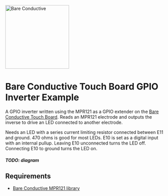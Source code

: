 <a href="http://www.bareconductive.com/"><img src="https://www.dropbox.com/s/5c4yatkrnqqbgrm/BareConductive.LOGO_553x221.jpg?dl=1" width="200px" alt="Bare Conductive" /></a>

# Bare Conductive Touch Board GPIO Inverter Example

A GPIO inverter written using the MPR121 as a GPIO extender on the [Bare Conductive Touch Board](http://www.bareconductive.com/touch-board). Reads an MPR121 electrode and outputs the inverse to drive an LED connected to another electrode.

Needs an LED with a series current limiting resistor connected between E11 and ground. 470 ohms is good for most LEDs. E10 is set as a digital input with an internal pullup. Leaving E10 unconnected turns the LED off. Connecting E10 to ground turns the LED on.

##### TODO: diagram

## Requirements

* [Bare Conductive MPR121 library](../)
